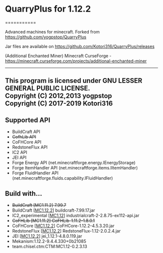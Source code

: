 # QuarryPlus for 1.12.2
===========

Advanced machines for minecraft.
Forked from https://github.com/yogpstop/QuarryPlus

Jar files are available on https://github.com/Kotori316/QuarryPlus/releases

(Additional Enchanted Miner)
Minecraft CurseForge - https://minecraft.curseforge.com/projects/additional-enchanted-miner

---
This program is licensed under GNU LESSER GENERAL PUBLIC LICENSE.  
Copyright (C) 2012,2013 yogpstop  
Copyright (C) 2017-2019 Kotori316
---

Supported API
-------------
* BuildCraft API
* ~~CofhLib API~~ 
* CoFHCore API
* RedstoneFlux API
* IC2 API
* JEI API
* Forge Energy API (net.minecraftforge.energy.IEnergyStorage)
* Forge ItemHandler API (net.minecraftforge.items.IItemHandler)
* Forge FluidHandler API (net.minecraftforge.fluids.capability.IFluidHandler)

Build with...
-------------
* ~~BuildCraft [MC1.11.2] 7.99.7~~
* BuildCraft [[MC1.12.2](https://minecraft.curseforge.com/projects/buildcraft)] buildcraft-7.99.17.jar
* IC2\_experimental [[MC1.12](http://jenkins.ic2.player.to/job/IC2_112/)] industrialcraft-2-2.8.75-ex112-api.jar
* ~~CoFHLib [MC1.11.2] CoFHLib-1.11.2-1.8.0.1~~
* CoFHCore [[MC1.12.2](https://minecraft.curseforge.com/projects/cofhcore)] CoFHCore-1.12.2-4.5.3.20.jar
* RedstoneFlux [[MC1.12.2](https://minecraft.curseforge.com/projects/redstone-flux)] RedstoneFlux-1.12-2.0.2.4.jar
* JEI [[MC1.12.2](https://minecraft.curseforge.com/projects/jei)] jei_1.12.1-4.8.0.119.jar
* Mekanism:1.12.2-9.4.4.330+0b21085
* team.chisel.ctm:CTM:MC1.12-0.2.3.13
